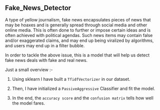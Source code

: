 ## Fake_News_Detector

A type of yellow journalism, fake news encapsulates pieces of news that may be hoaxes and is generally spread through social media and other online media. This is often done to further or impose certain ideas and is often achieved with political agendas. Such news items may contain false and/or exaggerated claims, and may end up being viralized by algorithms, and users may end up in a filter bubble.

In order to tackle the above issue, this is a model that will help us detect fake news deals with fake and real news.

Just a small overview :-

1. Using sklearn I have built a `TfidfVectorizer` in our dataset.

2. Then, I have initialized a `PassiveAggressive` Classifier and fit the model.

3. In the end, the `accuracy score` and the `confusion matrix` tells how well the model fares.
